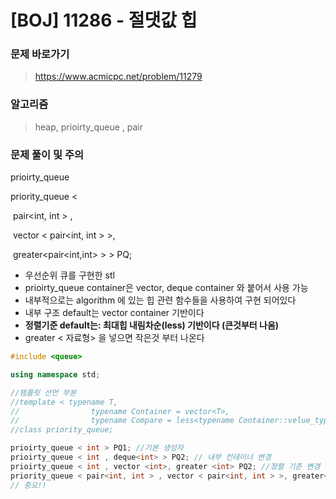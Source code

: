 # [BOJ] 11286 - 절댓값 힙

### 문제 바로가기

>  https://www.acmicpc.net/problem/11279

### 알고리즘

> heap, prioirty_queue , pair

### 문제 풀이 및 주의

prioirty_queue

priority_queue < 

​		pair<int, int > ,

​		 vector < pair<int, int > >, 

​		greater<pair<int,int> >        > PQ;
​	

- 우선순위 큐를 구현한 stl
- prioirty_queue container은 vector, deque container 와 붙어서 사용 가능
- 내부적으로는 algorithm 에 있는 힙 관련 함수들을 사용하여 구현 되어있다
- 내부 구조 default는 vector container 기반이다
- **정렬기준 default는: 최대힙 내림차순(less) 기반이다 (큰것부터 나옴)**
- greater < 자료형> 을 넣으면 작은것 부터 나온다 

```c++
#include <queue>

using namespace std;

//템플릿 선언 부분
//template < typename T,
//                typename Container = vector<T>,
//                typename Compare = less<typename Container::velue_type> >
//class priority_queue;

prioirty_queue < int > PQ1; //기본 생성자
prioirty_queue < int , deque<int> > PQ2; // 내부 컨테이너 변경
prioirty_queue < int , vector <int>, greater <int> PQ2; //정렬 기준 변경
priority_queue < pair<int, int > , vector < pair<int, int > >, greater<pair<int,int> > > PQ;
// 중요!!	
```

